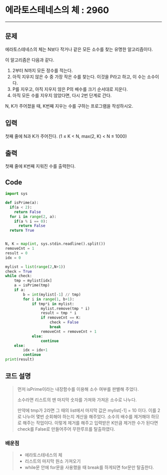 # 에라토스테네스의 체 : 2960

-------

## 문제

에라토스테네스의 체는 N보다 작거나 같은 모든 소수를 찾는 유명한 알고리즘이다.

이 알고리즘은 다음과 같다.

1. 2부터 N까지 모든 정수를 적는다.
2. 아직 지우지 않은 수 중 가장 작은 수를 찾는다. 이것을 P라고 하고, 이 수는 소수이다.
3. P를 지우고, 아직 지우지 않은 P의 배수를 크기 순서대로 지운다.
4. 아직 모든 수를 지우지 않았다면, 다시 2번 단계로 간다.

N, K가 주어졌을 때, K번째 지우는 수를 구하는 프로그램을 작성하시오.

## 입력

첫째 줄에 N과 K가 주어진다. (1 ≤ K < N, max(2, K) < N ≤ 1000)

## 출력

첫째 줄에 K번째 지워진 수를 출력한다.

## Code

```python
import sys

def isPrime(a):
  if(a < 2):
    return False
  for i in range(2, a):
    if(a % i == 0):
      return False
  return True


N, K = map(int, sys.stdin.readline().split())
removeCnt = 1
result = 0
idx = 0

mylist = list(range(2,N+1))
check = True
while check:
    tmp = mylist[idx]
    a = isPrime(tmp)
    if a:
        b = int(mylist[-1] // tmp)
        for i in range(1, b+1):
            if tmp*i in mylist:
                mylist.remove(tmp * i)
                result = tmp * i
                if removeCnt == K:
                    check = False
                    break
                removeCnt = removeCnt + 1
            else:
                continue
    else:
        idx = idx+1
        continue
print(result)
```



## 코드 설명

> 먼저 isPrime이라는 내장함수를 이용해 소수 여부를 판별해 주었다.
>
>소수라면 리스트의 맨 마지막 숫자를 가져와 가져온 소수로 나누다. 
>
>만약에 tmp가 2라면 그 때의 list에서 마지막 값은 mylist[-1] = 10 이다. 이를 2로 나누어 몇번 순회해야 하는지 계산을 해주었다. 소수의 배수를 제거해야 하므로 해주는 작업이다. 이렇게 제거를 해주고 입력받은 K만큼 제거한 수가 된다면 check를 False로 만들어주어 무한루프를 탈출하였다. 

### 배운점

>+ 에라토스테네스의 체
>+ 리스트의 마지막 원소 가져오기
>+ while문 안에 for문을 사용했을 때 break를 하게되면 for문만 탈출한다. 